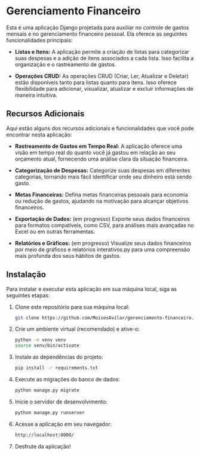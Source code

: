 # Gerenciamento Financeiro

Esta é uma aplicação Django projetada para auxiliar no controle de gastos mensais e no gerenciamento financeiro pessoal. Ela oferece as seguintes funcionalidades principais:

- **Listas e Itens:** A aplicação permite a criação de listas para categorizar suas despesas e a adição de itens associados a cada lista. Isso facilita a organização e o rastreamento de gastos.

- **Operações CRUD:** As operações CRUD (Criar, Ler, Atualizar e Deletar) estão disponíveis tanto para listas quanto para itens. Isso oferece flexibilidade para adicionar, visualizar, atualizar e excluir informações de maneira intuitiva.

## Recursos Adicionais

Aqui estão alguns dos recursos adicionais e funcionalidades que você pode encontrar nesta aplicação:

- **Rastreamento de Gastos em Tempo Real:** A aplicação oferece uma visão em tempo real do quanto você já gastou em relação ao seu orçamento atual, fornecendo uma análise clara da situação financeira.

- **Categorização de Despesas:** Categorize suas despesas em diferentes categorias, tornando mais fácil identificar onde seu dinheiro está sendo gasto.

- **Metas Financeiras:** Defina metas financeiras pessoais para economia ou redução de gastos, ajudando na motivação para alcançar objetivos financeiros.

- **Exportação de Dados:** (em progresso) Exporte seus dados financeiros para formatos compatíveis, como CSV, para análises mais avançadas no Excel ou em outras ferramentas.

- **Relatórios e Gráficos:** (em progresso) Visualize seus dados financeiros por meio de gráficos e relatórios interativos.py para uma compreensão mais profunda dos seus hábitos de gastos.

## Instalação

Para instalar e executar esta aplicação em sua máquina local, siga as seguintes etapas:

1. Clone este repositório para sua máquina local:

   ```bash
   git clone https://github.com/MoisesAvilar/gerenciamento-financeiro.git

2. Crie um ambiente virtual (recomendado) e ative-o:

    ```bash
    python -m venv venv
    source venv/bin/activate

3. Instale as dependências do projeto:

    ```bash
    pip install -r requirements.txt

4. Execute as migrações do banco de dados:

    ```bash
    python manage.py migrate

5. Inicie o servidor de desenvolvimento:

    ```bash
    python manage.py runserver

6. Acesse a aplicação em seu navegador:
    
    ```bash
    http://localhost:8000/

7. Desfrute da aplicação!
